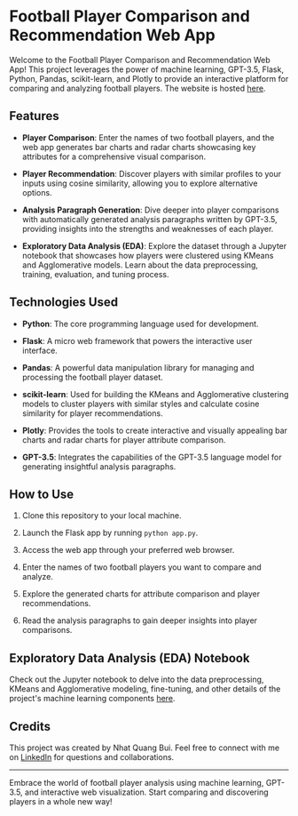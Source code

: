 # Football Player Comparison and Recommendation Web App

Welcome to the Football Player Comparison and Recommendation Web App! This project leverages the power of machine learning, GPT-3.5, Flask, Python, Pandas, scikit-learn, and Plotly to provide an interactive platform for comparing and analyzing football players. The website is hosted [here](http://quangbui04.pythonanywhere.com/results).

## Features

- **Player Comparison**: Enter the names of two football players, and the web app generates bar charts and radar charts showcasing key attributes for a comprehensive visual comparison.

- **Player Recommendation**: Discover players with similar profiles to your inputs using cosine similarity, allowing you to explore alternative options.

- **Analysis Paragraph Generation**: Dive deeper into player comparisons with automatically generated analysis paragraphs written by GPT-3.5, providing insights into the strengths and weaknesses of each player.

- **Exploratory Data Analysis (EDA)**: Explore the dataset through a Jupyter notebook that showcases how players were clustered using KMeans and Agglomerative models. Learn about the data preprocessing, training, evaluation, and tuning process.

## Technologies Used

- **Python**: The core programming language used for development.

- **Flask**: A micro web framework that powers the interactive user interface.

- **Pandas**: A powerful data manipulation library for managing and processing the football player dataset.

- **scikit-learn**: Used for building the KMeans and Agglomerative clustering models to cluster players with similar styles and calculate cosine similarity for player recommendations.

- **Plotly**: Provides the tools to create interactive and visually appealing bar charts and radar charts for player attribute comparison.

- **GPT-3.5**: Integrates the capabilities of the GPT-3.5 language model for generating insightful analysis paragraphs.

## How to Use

1. Clone this repository to your local machine.

3. Launch the Flask app by running `python app.py`.

4. Access the web app through your preferred web browser.

5. Enter the names of two football players you want to compare and analyze.

6. Explore the generated charts for attribute comparison and player recommendations.

7. Read the analysis paragraphs to gain deeper insights into player comparisons.

## Exploratory Data Analysis (EDA) Notebook

Check out the Jupyter notebook to delve into the data preprocessing, KMeans and Agglomerative modeling, fine-tuning, and other details of the project's machine learning components [here](https://www.kaggle.com/code/quangnhatbui/football-players-visualization#Modeling).

## Credits

This project was created by Nhat Quang Bui. Feel free to connect with me on [LinkedIn](https://www.linkedin.com/in/nhat-quang-bui/) for questions and collaborations.

---

Embrace the world of football player analysis using machine learning, GPT-3.5, and interactive web visualization. Start comparing and discovering players in a whole new way!
